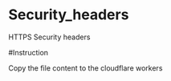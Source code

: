 # Security_headers
HTTPS Security headers

#Instruction

Copy the file content to the cloudflare workers
